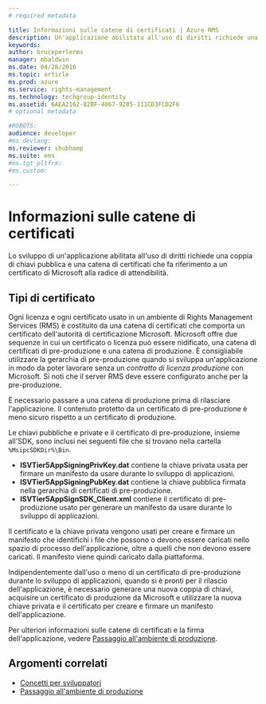 ```yaml
---
# required metadata

title: Informazioni sulle catene di certificati | Azure RMS
description: Un'applicazione abilitata all'uso di diritti richiede una coppia di chiavi pubbliche e una catena di certificati che fa riferimento a un certificato Microsoft nella radice di attendibilità
keywords:
author: bruceperlerms
manager: mbaldwin
ms.date: 04/28/2016
ms.topic: article
ms.prod: azure
ms.service: rights-management
ms.technology: techgroup-identity
ms.assetid: 6AEA2162-82BF-4867-9285-111CD3FCD2F6
# optional metadata

#ROBOTS:
audience: developer
#ms.devlang:
ms.reviewer: shubhamp
ms.suite: ems
#ms.tgt_pltfrm:
#ms.custom:

---
```


# Informazioni sulle catene di certificati

Lo sviluppo di un'applicazione abilitata all'uso di diritti richiede una coppia di chiavi pubblica e una catena di certificati che fa riferimento a un certificato di Microsoft alla radice di attendibilità.

## Tipi di certificato

Ogni licenza e ogni certificato usato in un ambiente di Rights Management Services (RMS) è costituito da una catena di certificati che comporta un certificato dell'autorità di certificazione Microsoft. Microsoft offre due sequenze in cui un certificato o licenza può essere nidificato, una catena di certificati di pre-produzione e una catena di produzione. È consigliabile utilizzare la gerarchia di pre-produzione quando si sviluppa un'applicazione in modo da poter lavorare senza un *contratto di licenza produzione* con Microsoft. Si noti che il server RMS deve essere configurato anche per la pre-produzione.

È necessario passare a una catena di produzione prima di rilasciare l'applicazione. Il contenuto protetto da un certificato di pre-produzione è meno sicuro rispetto a un certificato di produzione.

Le chiavi pubbliche e private e il certificato di pre-produzione, insieme all'SDK, sono inclusi nei seguenti file che si trovano nella cartella `%MsipcSDKDir%\Bin`.

- **ISVTier5AppSigningPrivKey.dat** contiene la chiave privata usata per firmare un manifesto da usare durante lo sviluppo di applicazioni.
- **ISVTier5AppSigningPubKey.dat** contiene la chiave pubblica firmata nella gerarchia di certificati di pre-produzione.
- **ISVTier5AppSignSDK_Client.xml** contiene il certificato di pre-produzione usato per generare un manifesto da usare durante lo sviluppo di applicazioni.

 

Il certificato e la chiave privata vengono usati per creare e firmare un manifesto che identifichi i file che possono o devono essere caricati nello spazio di processo dell'applicazione, oltre a quelli che non devono essere caricati. Il manifesto viene quindi caricato dalla piattaforma.

Indipendentemente dall'uso o meno di un certificato di pre-produzione durante lo sviluppo di applicazioni, quando si è pronti per il rilascio dell'applicazione, è necessario generare una nuova coppia di chiavi, acquisire un certificato di produzione da Microsoft e utilizzare la nuova chiave privata e il certificato per creare e firmare un manifesto dell'applicazione.

Per ulteriori informazioni sulle catene di certificati e la firma dell'applicazione, vedere [Passaggio all'ambiente di produzione](switching-to-the-production-environment.md).

## Argomenti correlati

* [Concetti per sviluppatori](ad-rms-concepts-nav.md)
* [Passaggio all'ambiente di produzione](switching-to-the-production-environment.md)
 

 


<!--HONumber=May16_HO2-->


